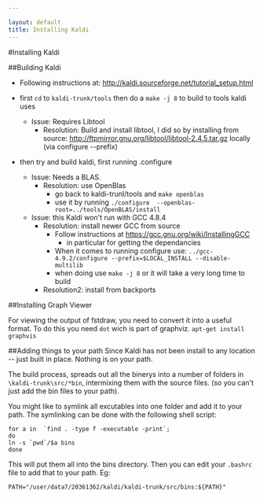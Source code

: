 ```yaml
---

layout: default
title: Installing Kaldi
---
```


#Installing Kaldi

##Building Kaldi
- Following instructions at: http://kaldi.sourceforge.net/tutorial_setup.html

 - first `cd` to `kaldi-trunk/tools` then do a `make -j 8` to build to tools kaldi uses
    - Issue: Requires Libtool
        - Resolution: Build and install libtool, I did so by installing from source: http://ftpmirror.gnu.org/libtool/libtool-2.4.5.tar.gz locally (via configure --prefix)
 - then try and build kaldi, first running .configure
    - Issue: Needs a BLAS.
        - Resolution: use OpenBlas
            - go back to kaldi-trunl/tools and `make openblas` 
            - use it by running `./configure  --openblas-root=../tools/OpenBLAS/install`
    - Issue: this Kaldi won&apos;t run with GCC 4.8.4
        - Resolution: install newer GCC from source
            - Follow instructions at https://gcc.gnu.org/wiki/InstallingGCC
                - in particular for getting the dependancies
            - When it comes to running configure use: `../gcc-4.9.2/configure --prefix=$LOCAL_INSTALL --disable-multilib`
            - when doing use `make -j 8` or it will take a very long time to build
        - Resolution2: install from backports

##Installing  Graph Viewer

For viewing the output of fstdraw, you need to convert it into a useful format. To do this you need `dot` wich is part of graphviz. `apt-get install graphvis`

##Adding things to your path
Since Kaldi has not been install to any location -- just built in place.
Nothing is on your path.

The build process, spreads out all the binerys into a number of folders in `\kaldi-trunk\src/*bin`,
intermixing them with the source files. (so you can't just add the bin files to your path).

You might like to symlink all excutables into one folder and add it to your path.
The symlinking can be done with the following shell script:

```
for a in  `find . -type f -executable -print`;
do
ln -s `pwd`/$a bins
done
```
This will put them all into the bins directory.
Then you can edit your `.bashrc` file to add that to your path.
Eg:

```
PATH="/user/data7/20361362/kaldi/kaldi-trunk/src/bins:${PATH}"
```



